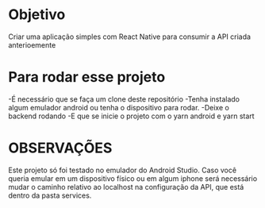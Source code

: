 # Objetivo

Criar uma aplicação simples com React Native para consumir a API criada anterioemente

# Para rodar esse projeto

-É necessário que se faça um clone deste repositório
-Tenha instalado algum emulador android ou tenha o dispositivo para rodar.
-Deixe o backend rodando
-E que se inicie o projeto com o yarn android e yarn start

# OBSERVAÇÕES

Este projeto só foi testado no emulador do Android Studio. Caso você queria emular em um dispositivo físico ou em algum iphone será necessário mudar o caminho relativo ao localhost na configuração da API, que está dentro da pasta services.
